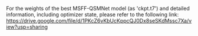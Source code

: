For the weights of the best MSFF-QSMNet model (as 'ckpt.t7') and detailed information, including optimizer state, please refer to the following link:
https://drive.google.com/file/d/1PKcZ6vKbUcKppcQJ0Dx8seSKdMssc7Xa/view?usp=sharing
